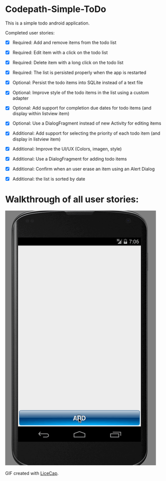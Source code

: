 Codepath-Simple-ToDo
====================
This is a simple todo android application.

Completed user stories:

 * [x] Required:   Add and remove items from the todo list
 * [x] Required:   Edit item with a click on the todo list
 * [x] Required:   Delete item with a long click on the todo list
 * [x] Required:   The list is persisted properly when the app is restarted
 * [x] Optional:   Persist the todo items into SQLite instead of a text file
 * [x] Optional:   Improve style of the todo items in the list using a custom adapter
 * [x] Optional:   Add support for completion due dates for todo items (and display within listview item)
 * [x] Optional:   Use a DialogFragment instead of new Activity for editing items
 * [x] Additional: Add support for selecting the priority of each todo item (and display in listview item)
 * [x] Additional: Improve the UI/UX (Colors, imagen, style)
 * [x] Additional: Use a DialogFragment for adding todo items
 * [x] Additional: Confirm when an user erase an item using an Alert Dialog
 * [x] Additional: the list is sorted by date


# Walkthrough of all user stories:

![Video Walkthrough](Todosimpleapp.gif)

GIF created with [LiceCap](http://www.cockos.com/licecap/).
